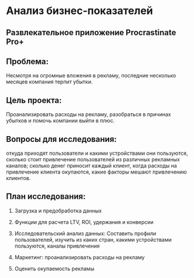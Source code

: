 # Анализ бизнес-показателей

## Развлекательное приложение Procrastinate Pro+
## Проблема: 
Несмотря на огромные вложения в рекламу, последние несколько месяцев компания терпит убытки.

## Цель проекта: 
Проанализировать расходы на рекламу, разобраться в причинах убытков и помочь компании выйти в плюс.


## Вопросы для исследования:
откуда приходят пользователи и какими устройствами они пользуются,
сколько стоит привлечение пользователей из различных рекламных каналов;
сколько денег приносит каждый клиент,
когда расходы на привлечение клиента окупаются,
какие факторы мешают привлечению клиентов.


## План исследования:

1. Загрузка и предобработка данных

2. Функции для расчета LTV, ROI, удержания и конверсии

3. Исследовательский анализ данных:
Составить профили пользователей, изучить из каких стран, какими устройствами пользуются, каналы привлечения

4. Маркетинг: проанализировать расходы на рекламу

5. Оценить окупаемость рекламы



